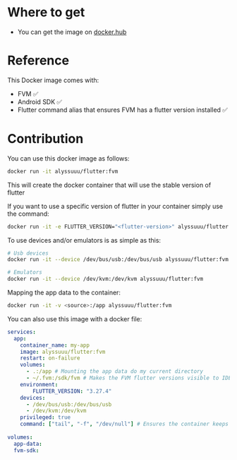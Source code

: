 # Where to get
- You can get the image on [docker.hub](https://hub.docker.com/repository/docker/alyssuuu/flutter/general)

# Reference
This Docker image comes with:
- FVM ✅
- Android SDK ✅
- Flutter command alias that ensures FVM has a flutter version installed ✅

# Contribution
You can use this docker image as follows:
```bash
docker run -it alyssuuu/flutter:fvm
```
This will create the docker container that will use the stable version of flutter

If you want to use a specific version of flutter in your container simply use the command:
```bash
docker run -it -e FLUTTER_VERSION="<flutter-version>" alyssuuu/flutter:fvm
```

To use devices and/or emulators is as simple as this:
```bash
# Usb devices
docker run -it --device /dev/bus/usb:/dev/bus/usb alyssuuu/flutter:fvm

# Emulators
docker run -it --device /dev/kvm:/dev/kvm alyssuuu/flutter:fvm
```

Mapping the app data to the container:
```bash
docker run -it -v <source>:/app alyssuuu/flutter:fvm
```

You can also use this image with a docker file:
```yml
services:
  app:
    container_name: my-app
    image: alyssuuu/flutter:fvm
    restart: on-failure
    volumes:
      - .:/app # Mounting the app data do my current directory
      - ~/.fvm:/sdk/fvm # Makes the FVM flutter versions visible to IDEs
    environment:
        FLUTTER_VERSION: "3.27.4"
    devices:
      - /dev/bus/usb:/dev/bus/usb
      - /dev/kvm:/dev/kvm
    privileged: true
    command: ["tail", "-f", "/dev/null"] # Ensures the container keeps running
    
volumes:
  app-data:
  fvm-sdk:
```